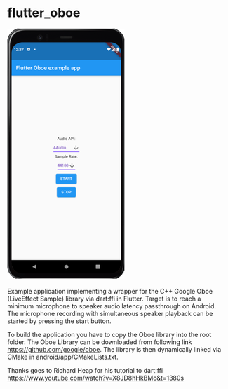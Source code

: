 # flutter_oboe
![image_app](images/app.png?raw=true)<br>
<br>
Example application implementing a wrapper for the C++ Google Oboe (LiveEffect Sample) library via dart:ffi in Flutter. 
Target is to reach a minimum microphone to speaker audio latency passthrough on Android.
The microphone recording with simultaneous speaker playback can be started by pressing the start button.

To build the application you have to copy the Oboe library into the root folder.
The Oboe Library can be downloaded from following link https://github.com/google/oboe.
The library is then dynamically linked via CMake in android/app/CMakeLists.txt.

Thanks goes to Richard Heap for his tutorial to dart:ffi https://www.youtube.com/watch?v=X8JD8hHkBMc&t=1380s